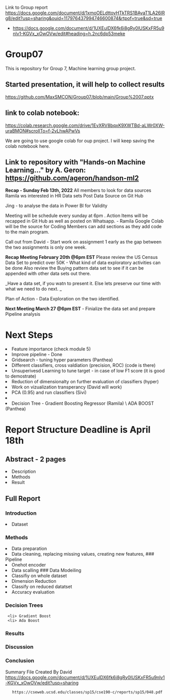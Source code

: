 Link to Group report https://docs.google.com/document/d/1xmoOELdttovHTkTRS1BAyaT1LA26IRg8/edit?usp=sharing&ouid=117976437994746600874&rtpof=true&sd=true

* https://docs.google.com/document/d/1UXEulDX6fk6i8gRy0lUSKxFR5u9nlv1-KGVx_xOwOVw/edit#heading=h.2nc6dp53meke

# Group07
This is repository for Group 7, Machine learning group project.

## Started presentation, it will help to collect results

https://github.com/MaxSMCON/Group07/blob/main/Group%2007.pptx 

## link to colab notebook:
https://colab.research.google.com/drive/1EvXRV8bqxK9XWTBd-aLWr0XW-uraBMON#scrollTo=f-2vLhwAPwVs

We are going to use google colab for oup project. I will keep saving the colab notebook here.

## Link to repository with "Hands-on Machine Learning..." by A. Geron: https://github.com/ageron/handson-ml2

**Recap - Sunday Feb 13th, 2022**
All members to look for data sources 
Ramila ws interested in HR Data sets 
Post Data Source on Git Hub 

Jing  - to analyse the data in Power BI for Validity 

Meeting will be schedule every sunday at  6pm . Action Items will be recapped in Git Hub as well as posted on Whatsapp. - Ramila 
Google Colab will be the source for Coding 
Members can add  sections as they add code to the main program. 

Call out from David - Start work on assignment 1 early as the gap between the two assignments is only one week. 

**Recap Meeting February 20th @6pm EST**
Please review the US Census Data Set to predict over 50K - What kind of data exploratory activities can be done 
Also review the Buying pattern data set to see if it can be appended with other data sets out there. 

_Have a data set, if you watn to present it. Else lets preserve our time with what we need to do next. _

Plan of Action  - Data Exploration on the two identified.

**Next Meeting March 27 @6pm EST** - Finialize the data set and prepare Pipeline analysis

# Next Steps
<li> Feature importance (check module 5)
<li> Improve pipeline - Done
<li> Gridsearch - tuning hyper parameters (Panthea)
<li> Different classifiers, cross valdiation (precision, ROC) (code is there)
<li> Unsuperivesd Learning to tune target - in case of low F1 score (it is good to demostrate)
<li> Reduction of dimensionalty on further evaluation of classifiers  (hyper)
<li> Work on vizualization transperancy (David will work)
<li> PCA (0.95) and run classifiers (Sivi)
<li>   
<li> Decision Tree - Gradient Boosting Regressor (Ramila) \  ADA BOOST (Panthea) 
  
# Report Structure Deadline is April 18th 
  ## Abstract - 2 pages
   <li> Description
   <li> Methods  
   <li> Result
      
  ## Full Report 
  ### Introduction
   <li> Dataset
     
  ### Methods
   <li> Data preparation
   <li> Data cleaning, replacing missing values, creating new features, 
  ### Pipeline     
        <li> Onehot encoder
        <li> Data scalling
  ### Data Modeiling 
     <li> Classifiy on whole dataset
     <li> Dimension Reduction  
     <li> Classify on reduced datatset
     <li> Accuracy evaluation
    
   ### Decision Trees
     <li> Gradient Boost
     <li> Ada Boost
         
   ### Results
      
   ### Discussion
      
   ### Conclusion
    
    
Summary File Created By David  
https://docs.google.com/document/d/1UXEulDX6fk6i8gRy0lUSKxFR5u9nlv1-KGVx_xOwOVw/edit?usp=sharing
       
       https://cseweb.ucsd.edu/classes/sp15/cse190-c/reports/sp15/048.pdf


